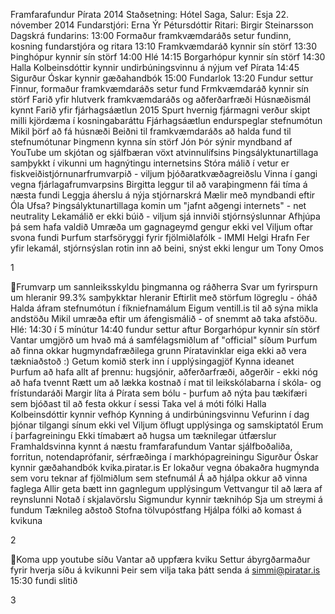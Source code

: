 Framfarafundur Pírata 2014
Staðsetning: Hótel Saga, Salur: Esja
22. nóvember 2014
Fundarstjóri: Erna Ýr Pétursdóttir
Ritari: Birgir Steinarsson
Dagskrá fundarins:
13:00 Formaður framkvæmdaráðs setur fundinn, kosning fundarstjóra og ritara
13:10 Framkvæmdaráð kynnir sín störf
13:30 Þinghópur kynnir sín störf
14:00 Hlé
14:15 Borgarhópur kynnir sín störf
14:30 Halla Kolbeinsdóttir kynnir undirbúningsvinnu á nýjum vef Pírata
14:45 Sigurður Óskar kynnir gæðahandbók
15:00 Fundarlok
13:20 Fundur settur
Finnur, formaður framkvæmdaráðs setur fund
Frmkvæmdaráð kynnir sín störf
Farið yfir hlutverk framkvæmdaráðs og aðferðarfræði
Húsnæðismál kynnt
Farið yfir fjárhagsáætlun 2015
Spurt hvernig fjármagni verður skipt milli kjördæma í kosningabaráttu
Fjárhagsáætlun endurspeglar stefnumótun
Mikil þörf að fá húsnæði
Beiðni til framkvæmdaráðs að halda fund til stefnumótunar
Þingmenn kynna sín störf
Jón Þór sýnir myndband af YouTube um skjótan og sjálfbæran vöxt atvinnulífsins
Þingsályktunartillaga samþykkt í vikunni um hagnýtingu internetsins
Stóra málið í vetur er fiskveiðistjórnunarfrumvarpið - viljum þjóðaratkvæðagreiðslu
Vinna í gangi vegna fjárlagafrumvarpsins
Birgitta leggur til að varaþingmenn fái tíma á næsta fundi
Leggja áherslu á nýja stjórnarskrá
Mælir með myndbandi eftir Óla Ufsa?
Þingsályktunartillaga komin um "jafnt aðgengi internets" - net neutrality
Lekamálið er ekki búið - viljum sjá innviði stjórnsýslunnar
Afhjúpa þá sem hafa valdið
Umræða um gagnageymd gengur ekki vel
Viljum oftar svona fundi
Þurfum starfsöryggi fyrir fjölmiðlafólk - IMMI
Helgi Hrafn
Fer yfir lekamál, stjórnsýslan rotin inn að beini, snýst ekki lengur um Tony Omos

1

Frumvarp um sannleiksskyldu þingmanna og ráðherra
Svar um fyrirspurn um hleranir
99.3% samþykktar hleranir
Eftirlit með störfum lögreglu - óháð
Halda áfram stefnumótun í fíkniefnamálum
Eigum ventill.is til að sýna mikla andstöðu
Mikil umræða eftir um áfengismálið - of snemmt að taka afstöðu.
Hlé: 14:30 í 5 mínútur
14:40 fundur settur aftur
Borgarhópur kynnir sín störf
Vantar umgjörð um hvað má á samfélagsmiðlum af "official" síðum
Þurfum að finna okkar hugmyndafræðilega grunn
Píratavinklar eiga ekki að vera tækniaðstoð :)
Getum komið sterk inn í upplýsingagjöf
Kynna ideanet
Þurfum að hafa allt af þrennu: hugsjónir, aðferðarfræði, aðgerðir - ekki nóg að hafa
tvennt
Rætt um að lækka kostnað í mat til leikskólabarna í skóla- og frístundaráði
Margir líta á Pírata sem bólu - þurfum að nýta þau tækifæri sem bjóðast til að festa okkur
í sessi
Taka vel á móti fólki
Halla Kolbeinsdóttir kynnir vefhóp
Kynning á undirbúningsvinnu
Vefurinn í dag þjónar tilgangi sínum ekki vel
Viljum öflugt upplýsinga og samskiptatól
Erum í þarfagreiningu
Ekki tímabært að hugsa um tæknilegar útfærslur
Framhaldsvinna kynnt á næstu framfarafundum
Vantar sjálfboðaliða, forritun, notendaprófanir, sérfræðinga í markhópagreiningu
Sigurður Óskar kynnir gæðahandbók
kvika.piratar.is
Er lokaður vegna óbakaðra hugmynda sem voru teknar af fjölmiðlum sem stefnumál
Á að hjálpa okkur að vinna faglega
Allir geta bætt inn gagnlegum upplýsingum
Vettvangur til að læra af reynslunni
Notað í skjalavörslu
Sigmundur kynnir tæknihóp
Sja um streymi á fundum
Tæknileg aðstoð
Stofna tölvupóstfang
Hjálpa fólki að komast á kvikuna

2

Koma upp youtube síðu
Vantar að uppfæra kviku
Settur ábyrgðarmaður fyrir hverja síðu á kvikunni
Þeir sem vilja taka þátt senda á simmi@piratar.is
15:30 fundi slitið

3

